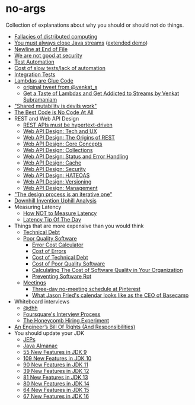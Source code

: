 # no-args

Collection of explanations about why you should or should not do things.

- [Fallacies of distributed computing](https://en.wikipedia.org/wiki/Fallacies_of_distributed_computing)
- [You must always close Java streams](https://vimeo.com/364039638#t=40m32s) ([extended demo](https://vimeo.com/364039638#t=35m58s))
- [Newline at End of File](https://thoughtbot.com/blog/no-newline-at-end-of-file)
- [We are not good at security](https://www.youtube.com/watch?v=4-vEW8Ck_6g#t=1h56m15s)
- [Test Automation](https://martinfowler.com/articles/practical-test-pyramid.html#TheImportanceOftestAutomation)
- [Cost of slow tests/lack of automation](https://pythonspeed.com/articles/high-cost-slow-tests/)
- [Integration Tests](https://www.codewithjason.com/sometimes-better-tests-hit-real-api/)
- [Lambdas are Glue Code](http://blog.agiledeveloper.com/2015/06/lambdas-are-glue-code.html)
  - [original tweet from @venkat_s](https://twitter.com/venkat_s/status/611119147586600960)
  - [Get a Taste of Lambdas and Get Addicted to Streams by Venkat Subramaniam](https://www.youtube.com/watch?v=1OpAgZvYXLQ&t=39m58s)
- ["Shared mutability is devils work"](https://www.youtube.com/watch?v=1OpAgZvYXLQ&t=1h45m29s)
- [The Best Code is No Code At All](https://blog.codinghorror.com/the-best-code-is-no-code-at-all/)
- REST and Web API Design
  - [REST APIs must be hypertext-driven](https://roy.gbiv.com/untangled/2008/rest-apis-must-be-hypertext-driven)
  - [Web API Design: Tech and UX](https://howtotrainyourjava.com/2017/12/12/web-api-design-tech-and-ux/)
  - [Web API Design: The Origins of REST](https://howtotrainyourjava.com/2018/01/14/web-api-design-part-two-the-origins-of-rest/)
  - [Web API Design: Core Concepts](https://howtotrainyourjava.com/2018/02/08/web-api-design-part-three-core-concepts/)
  - [Web API Design: Collections](https://howtotrainyourjava.com/2018/03/28/web-api-design-part-four-collections/)
  - [Web API Design: Status and Error Handling](https://howtotrainyourjava.com/2018/04/22/web-api-design-part-five-status-and-error-handling/)
  - [Web API Design: Cache](https://howtotrainyourjava.com/2018/05/20/web-api-design-part-six-cache/)
  - [Web API Design: Security](https://howtotrainyourjava.com/2018/06/27/web-api-design-part-seven-security/)
  - [Web API Design: HATEOAS](https://howtotrainyourjava.com/2018/08/08/web-api-design-part-eight-hateoas/)
  - [Web API Design: Versioning](https://howtotrainyourjava.com/2018/09/30/web-api-design-part-nine-versioning/)
  - [Web API Design: Management](https://howtotrainyourjava.com/2018/12/20/web-api-design-part-ten-management/)
- ["The design process is an iterative one"](https://twitter.com/ArchiThinkery/status/1048295623055872002)
- [Downhill Invention Uphill Analysis](https://www.youtube.com/watch?v=nVRUv30coyA#t=31m09s)
- Measuring Latency
  - [How NOT to Measure Latency](https://www.youtube.com/watch?v=lJ8ydIuPFeU)
  - [Latency Tip Of The Day](https://latencytipoftheday.blogspot.com/2014/06/latencytipoftheday-q-whats-wrong-with_21.html)
- Things that are more expensive than you would think
  - [Technical Debt](https://martinfowler.com/bliki/TechnicalDebt.html)
  - [Poor Quality Software](https://www.it-cisq.org/the-cost-of-poor-quality-software-in-the-us-a-2018-report/)
    - [Error Cost Calculator](https://calculator.overops.com/cost-of-an-error)
    - [Cost of Errors](https://blog.overops.com/application-errors-are-they-costing-you-more-than-you-thought/)
    - [Cost of Technical Debt](https://blog.overops.com/report-technical-debt-is-costing-you-more-than-you-think/)
    - [Cost of Poor Quality Software](https://blog.overops.com/how-much-is-poor-quality-software-costing-you/)
    - [Calculating The Cost of Software Quality in Your Organization](https://blog.overops.com/calculating-the-cost-of-software-quality-in-your-organization/)
    - [Preventing Software Rot](https://software.rajivprab.com/2020/04/25/preventing-software-rot/)
  - [Meetings](http://attentiv.com/amrica-meets-a-lot/)
    - [Three-day no-meeting schedule at Pinterest](https://medium.com/@Pinterest_Engineering/three-day-no-meeting-schedule-for-engineers-fca9f857a567)
    - [What Jason Fried's calendar looks like as the CEO of Basecamp](https://m.signalvnoise.com/what-my-calendar-looks-like/)
- Whiteboard interviews
  - [@dhh](https://twitter.com/dhh/status/834146806594433025)
  - [Foursquare's Interview Process](https://enterprise.foursquare.com/intersections/article/improving-our-engineering-interview-process/)
  - [The Honeycomb Hiring Experiment](https://www.honeycomb.io/blog/observations-on-the-enterprise-of-hiring/)
- [An Engineer’s Bill Of Rights (And Responsibilities)](https://charity.wtf/2018/03/30/an-engineers-bill-of-rights-and-responsibilities/)
- You should update your JDK
  - [JEPs](https://advancedweb.hu/a-categorized-list-of-all-java-and-jvm-features-since-jdk-8-to-14/)
  - [Java Almanac](https://javaalmanac.io/)
  - [55 New Features in JDK 9](https://www.azul.com/presentation/55-new-features-jdk-9/)
  - [109 New Features in JDK 10](https://www.azul.com/109-new-features-in-jdk-10/)
  - [90 New Features in JDK 11](https://www.azul.com/90-new-features-and-apis-in-jdk-11/)
  - [39 New Features in JDK 12](https://www.azul.com/39-new-features-and-apis-in-jdk-12/)
  - [81 New Features in JDK 13](https://www.azul.com/81-new-features-and-apis-in-jdk-13/)
  - [80 New Features in JDK 14](https://www.azul.com/whats-new-in-jdk14-latest-release/)
  - [64 New Features in JDK 15](https://www.azul.com/jdk-15-release-64-new-features-and-apis/)
  - [67 New Features in JDK 16](https://www.azul.com/67-new-features-in-jdk-16/)
